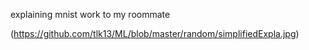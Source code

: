 explaining mnist work to my roommate



(https://github.com/tlk13/ML/blob/master/random/simplifiedExpla.jpg)

 
